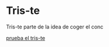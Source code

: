Tris-te
=======

Tris-te parte de la idea de coger el conc


[prueba el tris-te](https://abelalonso.github.io/tris-te/)

